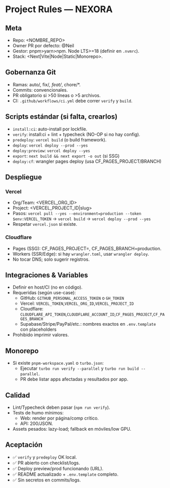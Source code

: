 # Project Rules — NEXORA

## Meta
- Repo: <NOMBRE_REPO>
- Owner PR por defecto: @Neil
- Gestor: pnpm>yarn>npm. Node LTS>=18 (definir en `.nvmrc`).
- Stack: <Next|Vite|Node|Static|Monorepo>.

## Gobernanza Git
- Ramas: auto/<slug>, fix/*, feat/*, chore/*.
- Commits: convencionales.
- PR obligatorio si >50 líneas o >5 archivos.
- CI: `.github/workflows/ci.yml` debe correr `verify` y `build`.

## Scripts estándar (si falta, crearlos)
- `install:ci`: auto-install por lockfile.
- `verify`: install:ci + lint + typecheck (NO-OP si no hay config).
- `predeploy`: `vercel build` (o build framework).
- `deploy`: `vercel deploy --prod --yes`
- `deploy:preview`: `vercel deploy --yes`
- `export`: `next build && next export -o out` (si SSG)
- `deploy:cf`: wrangler pages deploy (usa CF_PAGES_PROJECT/BRANCH)

## Despliegue
### Vercel
- Org/Team: <VERCEL_ORG_ID>
- Project: <VERCEL_PROJECT_ID|slug>
- Pasos: `vercel pull --yes --environment=production --token $env:VERCEL_TOKEN` → `vercel build` → `vercel deploy --prod --yes`
- Respetar `vercel.json` si existe.

### Cloudflare
- Pages (SSG): CF_PAGES_PROJECT=<nombre>, CF_PAGES_BRANCH=production.
- Workers (SSR/Edge): si hay `wrangler.toml`, usar `wrangler deploy`.
- No tocar DNS; solo sugerir registros.

## Integraciones & Variables
- Definir en host/CI (no en código).
- Requeridas (según use-case):  
  - GitHub: `GITHUB_PERSONAL_ACCESS_TOKEN` o `GH_TOKEN`  
  - Vercel: `VERCEL_TOKEN`,`VERCEL_ORG_ID`,`VERCEL_PROJECT_ID`  
  - Cloudflare: `CLOUDFLARE_API_TOKEN`,`CLOUDFLARE_ACCOUNT_ID`,`CF_PAGES_PROJECT`,`CF_PAGES_BRANCH`  
  - Supabase/Stripe/PayPal/etc.: nombres exactos en `.env.template` con placeholders
- Prohibido imprimir valores.

## Monorepo
- Si existe `pnpm-workspace.yaml` o `turbo.json`:
  - Ejecutar `turbo run verify --parallel` y `turbo run build --parallel`.
  - PR debe listar apps afectadas y resultados por app.

## Calidad
- Lint/Typecheck deben pasar (`npm run verify`).
- Tests de humo mínimos:
  - Web: render por página/comp crítico.
  - API: 200/JSON.
- Assets pesados: lazy-load; fallback en móviles/low GPU.

## Aceptación
- ✅ `verify` y `predeploy` OK local.
- ✅ PR abierto con checklist/logs.
- ✅ Deploy preview/prod funcionando (URL).
- ✅ README actualizado + `.env.template` completo.
- ✅ Sin secretos en commits/logs.

